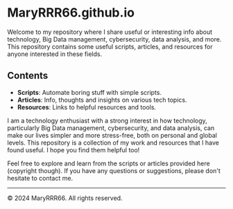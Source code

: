 # MaryRRR66.github.io

Welcome to my repository where I share useful or interesting info about technology, Big Data management, cybersecurity, data analysis, and more. This repository contains some useful scripts, articles, and resources for anyone interested in these fields.

## Contents

- **Scripts**: Automate boring stuff with simple scripts.
- **Articles**: Info, thoughts and insights on various tech topics.
- **Resources**: Links to helpful resources and tools.

I am a technology enthusiast with a strong interest in how technology, particularly Big Data management, cybersecurity, and data analysis, can make our lives simpler and more stress-free, both on personal and global levels. This repository is a collection of my work and resources that I have found useful. I hope you find them helpful too!

Feel free to explore and learn from the scripts or articles provided here (copyright though). If you have any questions or suggestions, please don't hesitate to contact me.

---
© 2024 MaryRRR66. All rights reserved.
